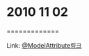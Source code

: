 # 2010 11 02
=============


Link: [@ModelAttribute링크][controllerLink]

[controllerLink]: https://developer-joe.tistory.com/197 "@ModelAttribute링크"